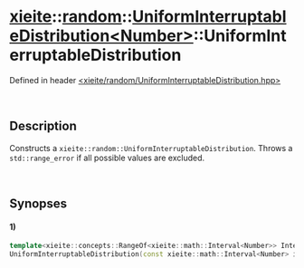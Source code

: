 # [xieite](../../xieite.md)\:\:[random](../../random.md)\:\:[UniformInterruptableDistribution\<Number\>](../UniformInterruptableDistribution.md)\:\:UniformInterruptableDistribution
Defined in header [<xieite/random/UniformInterruptableDistribution.hpp>](../../../include/xieite/random/UniformInterruptableDistribution.hpp)

&nbsp;

## Description
Constructs a `xieite::random::UniformInterruptableDistribution`. Throws a `std::range_error` if all possible values are excluded.

&nbsp;

## Synopses
#### 1)
```cpp
template<xieite::concepts::RangeOf<xieite::math::Interval<Number>> IntervalRange>
UniformInterruptableDistribution(const xieite::math::Interval<Number> interval, const IntervalRange& interruptions);
```
